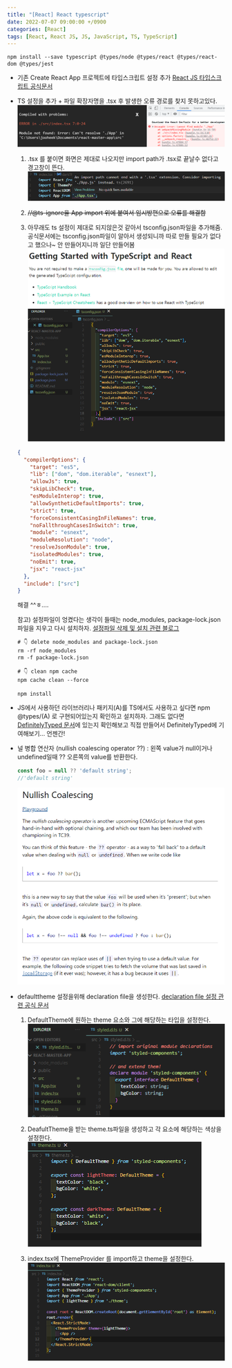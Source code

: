 ```yaml
---
title: "[React] React typescript"
date: 2022-07-07 09:00:00 +/0900
categories: [React]
tags: [React, React JS, JS, JavaScript, TS, TypeScript]    
---
```


	npm install --save typescript @types/node @types/react @types/react-dom @types/jest
	
 - 기존 Create React App 프로젝트에 타입스크립트 설정 추가
	[React JS 타입스크립트 공식문서](https://create-react-app.dev/docs/adding-typescript/)
 - TS 설정을 추가 + 파일 확장자명을 .tsx 후 발생한 오류 경로를 찾지 못하고있다. 
	![](/assets/img/react_ts_compile_error.png)
	1. .tsx 를 붙이면 화면은 제대로 나오지만 import path가 .tsx로 끝날수 없다고 경고창이 뜬다.
	![typescript ](/assets/img/react_ts_path_error.png)
	2. ~~//@ts-ignore을 App import 위에 붙여서 임시방편으로 오류를 해결함~~ 
	
	3. 아무래도 ts 설정이 제대로 되지않은것 같아서 tsconfig.json파일을 추가해줌.
	공식문서에는 tsconfig.json파일이 알아서 생성되니까 따로 만들 필요가 없다고 했으나~ 안 만들어지니까 일단 만들어봄
	![tsconfig.json 관련 공식문서](/assets/img/react_ts_handbook.png)
	![tsconfig.json파일을 추가해준다. ](/assets/img/react_ts_tsconfig.png)
	
	```json
	{
	  "compilerOptions": {
		"target": "es5",
		"lib": ["dom", "dom.iterable", "esnext"],
		"allowJs": true,
		"skipLibCheck": true,
		"esModuleInterop": true,
		"allowSyntheticDefaultImports": true,
		"strict": true,
		"forceConsistentCasingInFileNames": true,
		"noFallthroughCasesInSwitch": true,
		"module": "esnext",
		"moduleResolution": "node",
		"resolveJsonModule": true,
		"isolatedModules": true,
		"noEmit": true,
		"jsx": "react-jsx"
	  },
	  "include": ["src"]
	}

	```
	해결 ^^ㅎ....
	
	참고) 설정파일이 엉켰다는 생각이 들때는 node_modules, package-lock.json파일을 지우고 다시 설치하자.
	[설정파일 삭제 및 설치 관련 블로그](https://bobbyhadz.com/blog/react-module-not-found-cant-resolve-styled-components)
	```shell
	# 👇️ delete node_modules and package-lock.json
	rm -rf node_modules
	rm -f package-lock.json

	# 👇️ clean npm cache
	npm cache clean --force

	npm install
	```
	
 - JS에서 사용하던 라이브러리나 패키지(A)를 TS에서도 사용하고 싶다면  npm @types/(A) 로 구현되어있는지 확인하고 설치하자.
	그래도 없다면 [DefinitelyTyped 문서](https://github.com/DefinitelyTyped/DefinitelyTyped/tree/master/types)에 있는지 확인해보고 직접 만들어서 DefinitelyTyped에 기여해보기... 언젠간!
	
 - 널 병합 연산자 (nullish coalescing operator ??) : 왼쪽 value가 null이거나 undefined일때 ?? 오른쪽의 value를 반환한다.
	
	```typescript
	const foo = null ?? 'default string';
	//'default string'
	```
	
	![TS의 새 Operator ??](/assets/img/ts_nullish_operator.png)
	
 - defaulttheme 설정을위해 declaration file을 생성한다.
   [declaration file 설정 관련 공식 문서](https://styled-components.com/docs/api#create-a-declarations-file)

	1. DefaultTheme에 원하는 theme 요소와 그에 해당하는 타입을 설정한다.<br>
	![styled.d.ts 파일 생성](/assets/img/react_styled.d.ts.png)
	
	2. DeafultTheme을 받는 theme.ts파일을 생성하고 각 요소에 해당하는 색상을 설정한다.<br>
	![lightTheme, darkTheme 요소와 그에 해당하는 색상 설정](/assets/img/react_theme.ts.png)
	
	3. index.tsx에 ThemeProvider 를 import하고 theme을 설정한다. <br>
	![index.tsx ThemeProvider에 원하는 theme 압력](/assets/img/react_index.tsx.png)